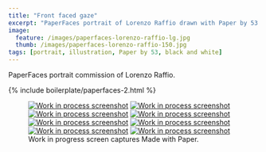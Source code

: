 ```yaml
---
title: "Front faced gaze"
excerpt: "PaperFaces portrait of Lorenzo Raffio drawn with Paper by 53 on an iPad."
image: 
  feature: /images/paperfaces-lorenzo-raffio-lg.jpg
  thumb: /images/paperfaces-lorenzo-raffio-150.jpg
tags: [portrait, illustration, Paper by 53, black and white]
---
```


PaperFaces portrait commission of Lorenzo Raffio.

{% include boilerplate/paperfaces-2.html %}

<figure class="third">
  <a href="{{ site.url }}/images/paperfaces-lorenzo-raffio-process-1-lg.jpg"><img src="{{ site.url }}/images/paperfaces-lorenzo-raffio-process-1-600.jpg" alt="Work in process screenshot"></a>
  <a href="{{ site.url }}/images/paperfaces-lorenzo-raffio-process-2-lg.jpg"><img src="{{ site.url }}/images/paperfaces-lorenzo-raffio-process-2-600.jpg" alt="Work in process screenshot"></a>
  <a href="{{ site.url }}/images/paperfaces-lorenzo-raffio-process-3-lg.jpg"><img src="{{ site.url }}/images/paperfaces-lorenzo-raffio-process-3-600.jpg" alt="Work in process screenshot"></a>
  <a href="{{ site.url }}/images/paperfaces-lorenzo-raffio-process-4-lg.jpg"><img src="{{ site.url }}/images/paperfaces-lorenzo-raffio-process-4-600.jpg" alt="Work in process screenshot"></a>
  <a href="{{ site.url }}/images/paperfaces-lorenzo-raffio-process-5-lg.jpg"><img src="{{ site.url }}/images/paperfaces-lorenzo-raffio-process-5-600.jpg" alt="Work in process screenshot"></a>
  <a href="{{ site.url }}/images/paperfaces-lorenzo-raffio-process-6-lg.jpg"><img src="{{ site.url }}/images/paperfaces-lorenzo-raffio-process-6-600.jpg" alt="Work in process screenshot"></a>
  <a href="{{ site.url }}/images/paperfaces-lorenzo-raffio-process-7-lg.jpg"><img src="{{ site.url }}/images/paperfaces-lorenzo-raffio-process-7-600.jpg" alt="Work in process screenshot"></a>
  <a href="{{ site.url }}/images/paperfaces-lorenzo-raffio-process-8-lg.jpg"><img src="{{ site.url }}/images/paperfaces-lorenzo-raffio-process-8-600.jpg" alt="Work in process screenshot"></a>
  <figcaption>Work in progress screen captures Made with Paper.</figcaption>
</figure>